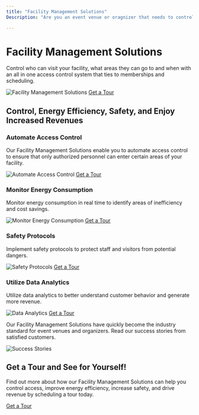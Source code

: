 ```yaml
---
title: "Facility Management Solutions"
Description: "Are you an event venue or oragnizer that needs to control access to event spaces? Look no further for your facility management solutions! Check out our website for more information and find out how we can provide the best solutions for you."

---
```


<h1>Facility Management Solutions</h1> 
<p>Control who can visit your facility, what areas they can go to and when with an all in one access control system that ties to memberships and scheduling.</p>
<img src="facility-management.jpg" alt="Facility Management Solutions" /> 
<a href="/get-a-tour" class="btn btn-primary" >Get a Tour</a>
<h2>Control, Energy Efficiency, Safety, and Enjoy Increased Revenues</h2>
<h3>Automate Access Control</h3>
<p>Our Facility Management Solutions enable you to automate access control to ensure that only authorized personnel can enter certain areas of your facility.</p>
<img src="automate-access-control.jpg" alt="Automate Access Control" />
<a href="/get-a-tour" class="btn btn-primary" >Get a Tour</a>
<h3>Monitor Energy Consumption</h3>
<p>Monitor energy consumption in real time to identify areas of inefficiency and cost savings.</p>
<img src="monitor-energy-consumption.jpg" alt="Monitor Energy Consumption" />
<a href="/get-a-tour" class="btn btn-primary" >Get a Tour</a>
<h3>Safety Protocols</h3>
<p>Implement safety protocols to protect staff and visitors from potential dangers.</p>
<img src="safety-protocols.jpg" alt="Safety Protocols" />
<a href="/get-a-tour" class="btn btn-primary" >Get a Tour</a>
<h3>Utilize Data Analytics</h3>
<p>Utilize data analytics to better understand customer behavior and generate more revenue.</p>
<img src="analytics.jpg" alt="Data Analytics" />
<a href="/get-a-tour" class="btn btn-primary" >Get a Tour</a>
<p>Our Facility Management Solutions have quickly become the industry standard for event venues and organizers. Read our success stories from satisfied customers.</p>
<img src="success-stories.jpg" alt="Success Stories" />
<h2>Get a Tour and See for Yourself!</h2>
<p>Find out more about how our Facility Management Solutions can help you control access, improve energy efficiency, increase safety, and drive revenue by scheduling a tour today.</p>
<a href="/get-a-tour" class="btn btn-primary" >Get a Tour</a>
